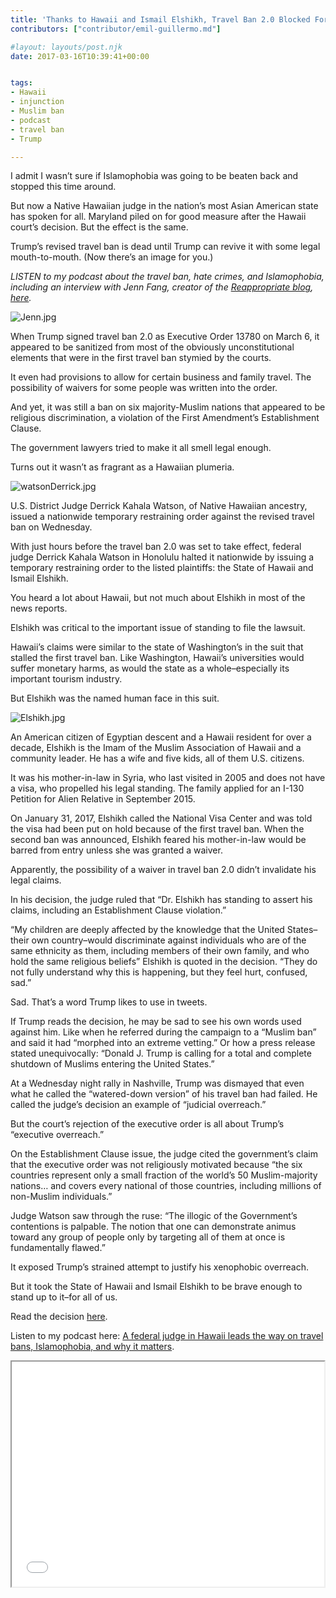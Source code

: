 ```yaml
---
title: 'Thanks to Hawaii and Ismail Elshikh, Travel Ban 2.0 Blocked For Now'
contributors: ["contributor/emil-guillermo.md"]

#layout: layouts/post.njk
date: 2017-03-16T10:39:41+00:00


tags:
- Hawaii
- injunction
- Muslim ban
- podcast
- travel ban
- Trump

---
```


I admit I wasn’t sure if Islamophobia was going to be beaten back and stopped
this time around.

But now a Native Hawaiian judge in the nation’s most Asian American state has
spoken for all. Maryland piled on for good measure after the Hawaii court’s
decision. But the effect is the same.

Trump’s revised travel ban is dead until Trump can revive it with some legal
mouth-to-mouth. (Now there’s an image for you.)

_LISTEN to my podcast about the travel ban, hate crimes, and Islamophobia,
including an interview with Jenn Fang, creator of the [Reappropriate
blog](https://reappropriate.co/), [here](https://bit.ly/2mNBjb9)._

![Jenn.jpg](/uploads/Jenn.jpg)

When Trump signed travel ban 2.0 as Executive Order 13780 on March 6, it
appeared to be sanitized from most of the obviously unconstitutional elements
that were in the first travel ban stymied by the courts.

It even had provisions to allow for certain business and family travel. The
possibility of waivers for some people was written into the order.

And yet, it was still a ban on six majority-Muslim nations that appeared to be
religious discrimination, a violation of the First Amendment’s Establishment
Clause.

The government lawyers tried to make it all smell legal enough.

Turns out it wasn’t as fragrant as a Hawaiian plumeria.

![watsonDerrick.jpg](/uploads/watsonDerrick.jpg)

U.S. District Judge Derrick Kahala Watson, of Native Hawaiian ancestry, issued a
nationwide temporary restraining order against the revised travel ban on
Wednesday.

With just hours before the travel ban 2.0 was set to take effect, federal judge
Derrick Kahala Watson in Honolulu halted it nationwide by issuing a temporary
restraining order to the listed plaintiffs: the State of Hawaii and Ismail
Elshikh.

You heard a lot about Hawaii, but not much about Elshikh in most of the news
reports.

Elshikh was critical to the important issue of standing to file the lawsuit.

Hawaii’s claims were similar to the state of Washington’s in the suit that
stalled the first travel ban. Like Washington, Hawaii’s universities would
suffer monetary harms, as would the state as a whole–especially its important
tourism industry.

But Elshikh was the named human face in this suit.

![Elshikh.jpg](/uploads/Elshikh.jpg)

An American citizen of Egyptian descent and a Hawaii resident for over a decade,
Elshikh is the Imam of the Muslim Association of Hawaii and a community leader.
He has a wife and five kids, all of them U.S. citizens.

It was his mother-in-law in Syria, who last visited in 2005 and does not have a
visa, who propelled his legal standing. The family applied for an I-130 Petition
for Alien Relative in September 2015.

On January 31, 2017, Elshikh called the National Visa Center and was told the
visa had been put on hold because of the first travel ban. When the second ban
was announced, Elshikh feared his mother-in-law would be barred from entry
unless she was granted a waiver.

Apparently, the possibility of a waiver in travel ban 2.0 didn’t invalidate his
legal claims.

In his decision, the judge ruled that “Dr. Elshikh has standing to assert his
claims, including an Establishment Clause violation.”

“My children are deeply affected by the knowledge that the United States–their
own country–would discriminate against individuals who are of the same ethnicity
as them, including members of their own family, and who hold the same religious
beliefs” Elshikh is quoted in the decision. “They do not fully understand why
this is happening, but they feel hurt, confused, sad.”

Sad. That’s a word Trump likes to use in tweets.

If Trump reads the decision, he may be sad to see his own words used against
him. Like when he referred during the campaign to a “Muslim ban” and said it had
“morphed into an extreme vetting.” Or how a press release stated unequivocally:
“Donald J. Trump is calling for a total and complete shutdown of Muslims
entering the United States.”

At a Wednesday night rally in Nashville, Trump was dismayed that even what he
called the “watered-down version” of his travel ban had failed. He called the
judge’s decision an example of “judicial overreach.”

But the court’s rejection of the executive order is all about Trump’s “executive
overreach.”

On the Establishment Clause issue, the judge cited the government’s claim that
the executive order was not religiously motivated because “the six countries
represent only a small fraction of the world’s 50 Muslim-majority nations… and
covers every national of those countries, including millions of non-Muslim
individuals.”

Judge Watson saw through the ruse: “The illogic of the Government’s contentions
is palpable. The notion that one can demonstrate animus toward any group of
people only by targeting all of them at once is fundamentally flawed.”

It exposed Trump’s strained attempt to justify his xenophobic overreach.

But it took the State of Hawaii and Ismail Elshikh to be brave enough to stand
up to it–for all of us.

Read the decision [here](/uploads/pdf/Hawaii-TRO3.15.17.pdf).

Listen to my podcast here: [A federal judge in Hawaii leads the way on travel bans, Islamophobia, and why it matters](https://bit.ly/2mNBjb9).

<iframe
src="//html5-player.libsyn.com/embed/episode/id/5176472/height/360/width/500/theme/standard/autonext/no/thumbnail/yes/autoplay/no/preload/no/no_addthis/no/direction/backward/"
height="360" width="500" scrolling="no" allowfullscreen=""
webkitallowfullscreen="" mozallowfullscreen="" oallowfullscreen=""
msallowfullscreen=""></iframe>
